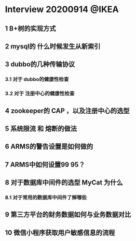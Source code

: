 # Interview 20200914 @IKEA

## 1 B+树的实现方式
## 2 mysql的 什么时候发生从新索引
## 3 dubbo的几种传输协议
### 3.1 对于 dubbo的健康性检查
### 3.2 对于 注册中心的健康性检查

## 4 zookeeper的 CAP ，以及注册中心的选型
## 5 系统限流 和 熔断的做法
## 6 ARMS的警告设置是如何做的
## 7 ARMS中如何设置99 95？
## 8 对于数据库中间件的选型 MyCat 为什么
### 8.1 对于常用的数据库中间件了解哪些
## 9 第三方平台的财务数据如何与业务数据对比
## 10 微信小程序获取用户敏感信息的流程

